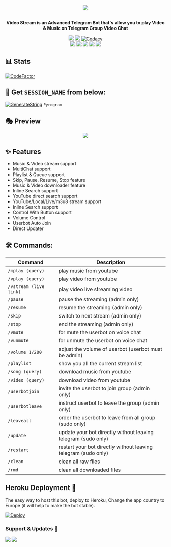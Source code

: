 <p align="center"><a href="https://t.me/Q_o_ll_bot"><img src="https://github.com/Not102/nice/raw/main/driver/veezlogo.png"></a></p>
<p align="center">
    <br><b>Video Stream is an Advanced Telegram Bot that's allow you to play Video & Music on Telegram Group Video Chat</b><br>
</p>
<p align="center">
    <a href="https://www.python.org/" alt="made-with-python"> <img src="https://img.shields.io/badge/Made%20with-Python-black.svg?style=flat-square&logo=python&logoColor=blue&color=red" /></a>
    <a href="https://github.com/Not102/nice/graphs/commit-activity" alt="Maintenance"> <img src="https://img.shields.io/badge/Maintained%3F-yes-red.svg?style=flat-square" /></a>
    <a href="https://app.codacy.com/gh/Not102/nice/dashboard"> <img src="https://img.shields.io/codacy/grade/a723cb464d5a4d25be3152b5d71de82d?color=red&logo=codacy&style=flat-square" alt="Codacy" /></a><br>
    <a href="https://github.com/Not102/nice"> <img src="https://img.shields.io/github/repo-size/Not102/nice?color=red&logo=github&logoColor=blue&style=flat-square" /></a>
    <a href="https://github.com/Not102/nice/commits/main"> <img src="https://img.shields.io/github/last-commit/Not102/nice?color=red&logo=github&logoColor=blue&style=flat-square" /></a>
    <a href="https://github.com/Not102/nice/issues"> <img src="https://img.shields.io/github/issues/Not102/nice?color=red&logo=github&logoColor=blue&style=flat-square" /></a>
    <a href="https://github.com/Not102/nice/network/members"> <img src="https://img.shields.io/github/forks/Not102/nice?color=red&logo=github&logoColor=blue&style=flat-square" /></a>  
    <a href="https://github.com/Not102/nice/network/members"> <img src="https://img.shields.io/github/stars/Not102/nice?color=red&logo=github&logoColor=blue&style=flat-square" /></a>  
</p>

## 📊 Stats
[![CodeFactor](https://www.codefactor.io/repository/github/Not102/nice/badge)](https://www.codefactor.io/repository/github/Not102/nice)

## 🧪 Get `SESSION_NAME` from below:

[![GenerateString](https://img.shields.io/badge/repl.it-generateString-yellowgreen)](https://replit.com/@DeshaXBlacck/StringSession#main.py) ``Pyrogram``

## 🎭 Preview
<p align="center">
  <img src="https://telegra.ph/file/fa0abbdfcfe3936c6a818.jpg">
</p>

## ✨ Features
- Music & Video stream support
- MultiChat support
- Playlist & Queue support
- Skip, Pause, Resume, Stop feature
- Music & Video downloader feature
- Inline Search support
- YouTube direct search support
- YouTube/Local/Live/m3u8 stream support
- Inline Search support
- Control With Button support
- Volume Control
- Userbot Auto Join
- Direct Updater

## 🛠 Commands:
| Command | Description |
| ------ | ------ |
| `/mplay (query)` | play music from youtube |
| `/vplay (query)` | play video from youtube |
| `/vstream (live link)` | play video live streaming video |
| `/pause` | pause the streaming (admin only) |
| `/resume` | resume the streaming (admin only) |
| `/skip` | switch to next stream (admin only) |
| `/stop` | end the streaming (admin only) |
| `/vmute` | for mute the userbot on voice chat |
| `/vunmute` | for unmute the userbot on voice chat |
| `/volume 1/200` | adjust the volume of userbot (userbot must be admin) |
| `/playlist` | show you all the current stream list |
| `/song (query)` | download music from youtube |
| `/video (query)` | download video from youtube |
| `/userbotjoin` | invite the userbot to join group (admin only) |
| `/userbotleave` | instruct userbot to leave the group (admin only) |
| `/leaveall` | order the userbot to leave from all group (sudo only) |
| `/update` | update your bot directly without leaving telegram (sudo only) |
| `/restart` | restart your bot directly without leaving telegram (sudo only) |
| `/clean` | clean all raw files |
| `/rmd` | clean all downloaded files |
## Heroku Deployment 💜
The easy way to host this bot, deploy to Heroku, Change the app country to Europe (it will help to make the bot stable).

[![Deploy](https://www.herokucdn.com/deploy/button.svg)](https://heroku.com/deploy?template=https://github.com/Not102/nice)

### Support & Updates 🎑
<a href="https://t.me/Kn_panda"><img src="https://img.shields.io/badge/Join-Group%20Support-blue.svg?style=for-the-badge&logo=Telegram"></a> <a href="https://t.me/CH_SUR"><img src="https://img.shields.io/badge/Join-Updates%20Channel-blue.svg?style=for-the-badge&logo=Telegram"></a>
></a>
